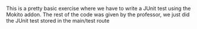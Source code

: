 This is a pretty basic exercise where we have to write a JUnit test using the Mokito addon. The rest of the code was given by the professor, we just did the JUnit test stored in the main/test route 
